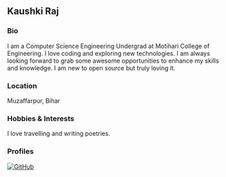 ## Kaushki Raj

### Bio
I am a Computer Science Engineering Undergrad at Motihari College of Engineering. I love coding and exploring new technologies. I am always looking forward to grab some awesome opportunities to enhance my skills and knowledge. I am new to open source but truly loving it.

### Location
Muzaffarpur, Bihar

### Hobbies & Interests
I love travelling and writing poetries. 

### Profiles
[![GitHub][github-img]](https://github.com/Kaushkiraj)   

<!-- Don't edit the below 2 lines -->
[twitter-img]: https://i.imgur.com/wWzX9uB.png
[github-img]: https://i.imgur.com/9I6NRUm.png